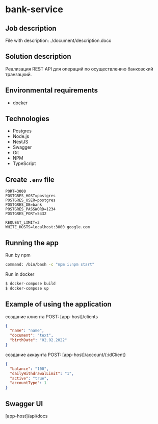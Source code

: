 # bank-service

## Job description

File with description: ./document/description.docx

## Solution description

Реализация REST API для операций по осуществлению банковский транзацкий.

## Environmental requirements

- docker

## Technologies

- Postgres
- Node.js
- NestJS
- Swagger
- Git
- NPM
- TypeScript

## Create `.env` file

```
PORT=3000
POSTGRES_HOST=postgres
POSTGRES_USER=postgres
POSTGRES_DB=bank
POSTGRES_PASSWORD=1234
POSTGRES_PORT=5432

REQUEST_LIMIT=3
WHITE_HOSTS=localhost:3000 google.com
```

## Running the app

Run by npm

```bash
command: /bin/bash -c "npm i;npm start"
```

Run in docker

```bash
$ docker-compose build
$ docker-compose up
```

## Example of using the application

создание клиента
POST: [app-host]/clients

```json
{
  "name": "name",
  "document": "text",
  "birthDate": "02.02.2022"
}
```

создание аккаунта
POST: [app-host]/account/{:idClient}

```json
{
  "balance": "100",
  "dailyWithdrawalLimit": "1",
  "active": "true",
  "accountType": 1
}
```

## Swagger UI

[app-host]/api/docs
